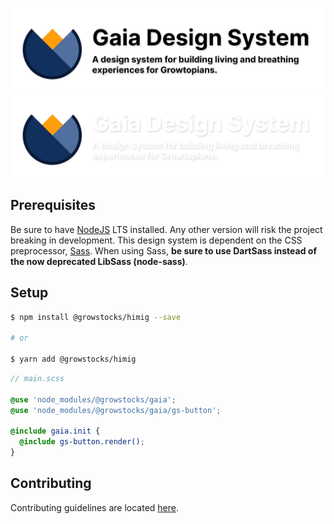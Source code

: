 ![Gaia Logo Light Mode](https://raw.githubusercontent.com/GrowStocks/gaia/main/media/gds-logo-light.svg?sanitize=true#gh-light-mode-only)
![Gaia Logo Dark Mode](https://raw.githubusercontent.com/GrowStocks/gaia/main/media/gds-logo-dark.svg?sanitize=true#gh-dark-mode-only)

## Prerequisites
Be sure to have [NodeJS](https://nodejs.org) LTS installed. Any other version will risk the project breaking in
development.
This design system is dependent on the CSS preprocessor, [Sass](https://sass-lang.com). When using Sass, **be sure to
use DartSass instead of the now deprecated LibSass (node-sass)**.

## Setup
```sh
$ npm install @growstocks/himig --save

# or

$ yarn add @growstocks/himig
```
```scss
// main.scss

@use 'node_modules/@growstocks/gaia';
@use 'node_modules/@growstocks/gaia/gs-button';

@include gaia.init {
  @include gs-button.render();
}
```

## Contributing
Contributing guidelines are located [here](https://github.com/GrowStocks/gaia/tree/main/.github/CONTRIBUTING.md).